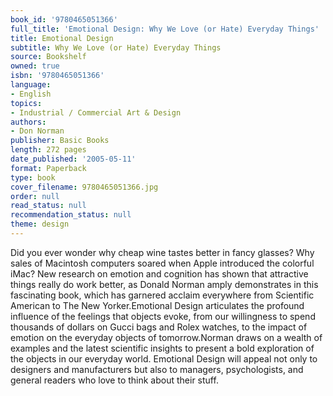 ```yaml
---
book_id: '9780465051366'
full_title: 'Emotional Design: Why We Love (or Hate) Everyday Things'
title: Emotional Design
subtitle: Why We Love (or Hate) Everyday Things
source: Bookshelf
owned: true
isbn: '9780465051366'
language:
- English
topics:
- Industrial / Commercial Art & Design
authors:
- Don Norman
publisher: Basic Books
length: 272 pages
date_published: '2005-05-11'
format: Paperback
type: book
cover_filename: 9780465051366.jpg
order: null
read_status: null
recommendation_status: null
theme: design
---
```

Did you ever wonder why cheap wine tastes better in fancy glasses? Why sales of Macintosh computers soared when Apple introduced the colorful iMac? New research on emotion and cognition has shown that attractive things really do work better, as Donald Norman amply demonstrates in this fascinating book, which has garnered acclaim everywhere from Scientific American to The New Yorker.Emotional Design articulates the profound influence of the feelings that objects evoke, from our willingness to spend thousands of dollars on Gucci bags and Rolex watches, to the impact of emotion on the everyday objects of tomorrow.Norman draws on a wealth of examples and the latest scientific insights to present a bold exploration of the objects in our everyday world. Emotional Design will appeal not only to designers and manufacturers but also to managers, psychologists, and general readers who love to think about their stuff.
